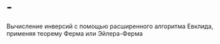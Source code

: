 # -
Вычисление инверсий с помощью расширенного алгоритма Евклида, применяя теорему Ферма или Эйлера-Ферма
